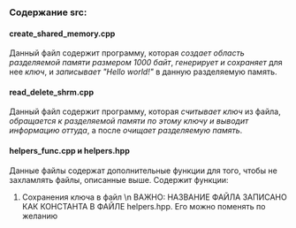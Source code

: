 ### Содержание src:
#### create_shared_memory.cpp
Данный файл содержит программу, которая *создает область разделяемой памяти размером 1000 байт*, *генерирует и сохраняет* для нее *ключ*, и *записывает "Hello world!"* в данную разделяемую память.
#### read_delete_shrm.cpp
Данный файл содержит программу, которая *считывает ключ* из файла, *обращается к разделяемой памяти по этому ключу и выводит информацию оттуда*, а после *очищает разделяемую память*.
#### helpers_func.cpp и helpers.hpp
Данные файлы содержат дополнительные функции для того, чтобы не захламлять файлы, описанные выше.
Содержит функции: 
1) Сохранения ключа в файл \n
   ВАЖНО: НАЗВАНИЕ ФАЙЛА ЗАПИСАНО КАК КОНСТАНТА В ФАЙЛЕ helpers.hpp. Его можно поменять по желанию
```#define FILENAME "shared_memory_key.txt"

